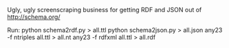 Ugly, ugly screenscraping business for getting RDF and JSON out of http://schema.org/

Run:
   python schema2rdf.py > all.ttl
   python schema2json.py > all.json
   any23 -f ntriples all.ttl > all.nt
   any23 -f rdfxml all.ttl > all.rdf
